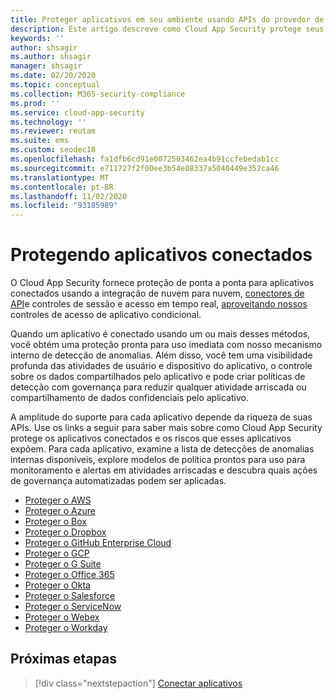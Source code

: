 ```yaml
---
title: Proteger aplicativos em seu ambiente usando APIs do provedor de serviços de nuvem
description: Este artigo descreve como Cloud App Security protege seus aplicativos conectados.
keywords: ''
author: shsagir
ms.author: shsagir
manager: shsagir
ms.date: 02/20/2020
ms.topic: conceptual
ms.collection: M365-security-compliance
ms.prod: ''
ms.service: cloud-app-security
ms.technology: ''
ms.reviewer: reutam
ms.suite: ems
ms.custom: seodec18
ms.openlocfilehash: fa1dfb6cd91e0072503462ea4b91ccfebedab1cc
ms.sourcegitcommit: e711727f2f00ee3b54e08337a5040449e352ca46
ms.translationtype: MT
ms.contentlocale: pt-BR
ms.lasthandoff: 11/02/2020
ms.locfileid: "93185989"
---
```

# <a name="protecting-connected-apps"></a>Protegendo aplicativos conectados

O Cloud App Security fornece proteção de ponta a ponta para aplicativos conectados usando a integração de nuvem para nuvem, [conectores de API](enable-instant-visibility-protection-and-governance-actions-for-your-apps.md)e controles de sessão e acesso em tempo real, [aproveitando nossos](proxy-intro-aad.md) controles de acesso de aplicativo condicional.

Quando um aplicativo é conectado usando um ou mais desses métodos, você obtém uma proteção pronta para uso imediata com nosso mecanismo interno de detecção de anomalias. Além disso, você tem uma visibilidade profunda das atividades de usuário e dispositivo do aplicativo, o controle sobre os dados compartilhados pelo aplicativo e pode criar políticas de detecção com governança para reduzir qualquer atividade arriscada ou compartilhamento de dados confidenciais pelo aplicativo.

A amplitude do suporte para cada aplicativo depende da riqueza de suas APIs. Use os links a seguir para saber mais sobre como Cloud App Security protege os aplicativos conectados e os riscos que esses aplicativos expõem. Para cada aplicativo, examine a lista de detecções de anomalias internas disponíveis, explore modelos de política prontos para uso para monitoramento e alertas em atividades arriscadas e descubra quais ações de governança automatizadas podem ser aplicadas.

- [Proteger o AWS](protect-aws.md)
- [Proteger o Azure](protect-azure.md)
- [Proteger o Box](protect-box.md)
- [Proteger o Dropbox](protect-dropbox.md)
- [Proteger o GitHub Enterprise Cloud](protect-github.md)
- [Proteger o GCP](protect-gcp.md)
- [Proteger o G Suite](protect-gsuite.md)
- [Proteger o Office 365](protect-office-365.md)
- [Proteger o Okta](protect-okta.md)
- [Proteger o Salesforce](protect-salesforce.md)
- [Proteger o ServiceNow](protect-servicenow.md)
- [Proteger o Webex](protect-webex.md)
- [Proteger o Workday](protect-workday.md)

## <a name="next-steps"></a>Próximas etapas

> [!div class="nextstepaction"]
> [Conectar aplicativos](enable-instant-visibility-protection-and-governance-actions-for-your-apps.md)
